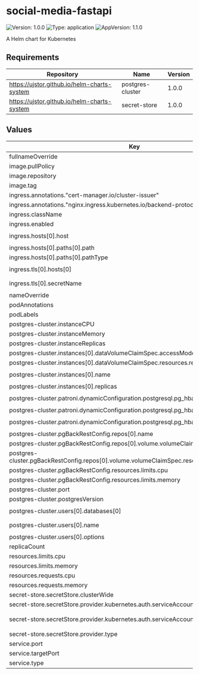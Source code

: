 # social-media-fastapi

![Version: 1.0.0](https://img.shields.io/badge/Version-1.0.0-informational?style=flat-square) ![Type: application](https://img.shields.io/badge/Type-application-informational?style=flat-square) ![AppVersion: 1.1.0](https://img.shields.io/badge/AppVersion-1.1.0-informational?style=flat-square)

A Helm chart for Kubernetes

## Requirements

| Repository | Name | Version |
|------------|------|---------|
| https://ujstor.github.io/helm-charts-system | postgres-cluster | 1.0.0 |
| https://ujstor.github.io/helm-charts-system | secret-store | 1.0.0 |

## Values

| Key | Type | Default | Description |
|-----|------|---------|-------------|
| fullnameOverride | string | `""` |  |
| image.pullPolicy | string | `"IfNotPresent"` |  |
| image.repository | string | `"ujstor/fastapi"` |  |
| image.tag | string | `"1.0.4"` |  |
| ingress.annotations."cert-manager.io/cluster-issuer" | string | `"letsencrypt"` |  |
| ingress.annotations."nginx.ingress.kubernetes.io/backend-protocol" | string | `"HTTP"` |  |
| ingress.className | string | `"nginx"` |  |
| ingress.enabled | bool | `true` |  |
| ingress.hosts[0].host | string | `"social-media.api.ujstor.com"` |  |
| ingress.hosts[0].paths[0].path | string | `"/"` |  |
| ingress.hosts[0].paths[0].pathType | string | `"Prefix"` |  |
| ingress.tls[0].hosts[0] | string | `"social-media.api.ujstor.com"` |  |
| ingress.tls[0].secretName | string | `"social-media-fastapi-tls"` |  |
| nameOverride | string | `""` |  |
| podAnnotations | object | `{}` |  |
| podLabels | object | `{}` |  |
| postgres-cluster.instanceCPU | string | `"250m"` |  |
| postgres-cluster.instanceMemory | string | `"500Mi"` |  |
| postgres-cluster.instanceReplicas | int | `1` |  |
| postgres-cluster.instances[0].dataVolumeClaimSpec.accessModes[0] | string | `"ReadWriteOnce"` |  |
| postgres-cluster.instances[0].dataVolumeClaimSpec.resources.requests.storage | string | `"100Mi"` |  |
| postgres-cluster.instances[0].name | string | `"social-media-fastapi"` |  |
| postgres-cluster.instances[0].replicas | int | `1` |  |
| postgres-cluster.patroni.dynamicConfiguration.postgresql.pg_hba[0] | string | `"local all postgres trust"` |  |
| postgres-cluster.patroni.dynamicConfiguration.postgresql.pg_hba[1] | string | `"local all all trust"` |  |
| postgres-cluster.patroni.dynamicConfiguration.postgresql.pg_hba[2] | string | `"host all all all md5"` |  |
| postgres-cluster.pgBackRestConfig.repos[0].name | string | `"repo1"` |  |
| postgres-cluster.pgBackRestConfig.repos[0].volume.volumeClaimSpec.accessModes[0] | string | `"ReadWriteOnce"` |  |
| postgres-cluster.pgBackRestConfig.repos[0].volume.volumeClaimSpec.resources.requests.storage | string | `"100Mi"` |  |
| postgres-cluster.pgBackRestConfig.resources.limits.cpu | string | `"50m"` |  |
| postgres-cluster.pgBackRestConfig.resources.limits.memory | string | `"64Mi"` |  |
| postgres-cluster.port | int | `5432` |  |
| postgres-cluster.postgresVersion | int | `16` |  |
| postgres-cluster.users[0].databases[0] | string | `"social-media-fastapi"` |  |
| postgres-cluster.users[0].name | string | `"social-media-fastapi"` |  |
| postgres-cluster.users[0].options | string | `"SUPERUSER"` |  |
| replicaCount | int | `1` |  |
| resources.limits.cpu | string | `"200m"` |  |
| resources.limits.memory | string | `"252Mi"` |  |
| resources.requests.cpu | string | `"100m"` |  |
| resources.requests.memory | string | `"128Mi"` |  |
| secret-store.secretStore.clusterWide | bool | `false` |  |
| secret-store.secretStore.provider.kubernetes.auth.serviceAccount.create | bool | `true` |  |
| secret-store.secretStore.provider.kubernetes.auth.serviceAccount.name | string | `"social-media-fastapi-secret-store-sa"` |  |
| secret-store.secretStore.provider.type | string | `"kubernetes"` |  |
| service.port | int | `8010` |  |
| service.targetPort | int | `8010` |  |
| service.type | string | `"ClusterIP"` |  |

